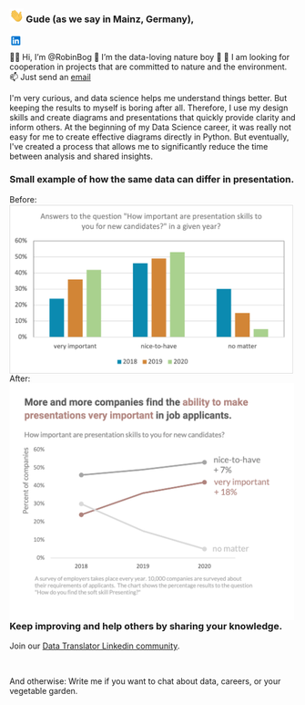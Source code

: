 ### <img src="waving-hand.gif" width="25"/> Gude (as we say in Mainz, Germany),

<a href="https://www.linkedin.com/in/robinbogon/">
  <img align="left" alt="Robins Linkedin" width="22px" src="ln.png" />
</a>

<br />

👋🏼 Hi, I’m @RobinBog
👀 I’m the data-loving nature boy 🌱
💞️ I am looking for cooperation in projects that are committed to nature and the environment.
📫 Just send an [email](mailto:Robin.Bogon@gmx.net)

I'm very curious, and data science helps me understand things better.
But keeping the results to myself is boring after all. Therefore, I use my design skills and create diagrams and presentations that quickly provide clarity and inform others.
At the beginning of my Data Science career, it was really not easy for me to create effective diagrams directly in Python. But eventually, I've created a process that allows me to significantly reduce the time between analysis and shared insights.

### Small example of how the same data can differ in presentation.

<p>
Before:
<br />
<img align="left" alt="Data-Visualization-Before" width="500px" src="Before-Data-visualization.png" />

<br />

After:
<br />
<img align="left" alt="Data-Visualization-After" width="500px" src="After-Data-visualization.png" />

</p>

### Keep improving and help others by sharing your knowledge.
Join our [Data Translator Linkedin community](https://www.linkedin.com/groups/12567001/).

<br />

And otherwise:
Write me if you want to chat about data, careers, or your vegetable garden.
